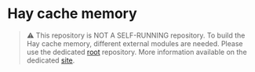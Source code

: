 # Hay cache memory

> :warning: This repository is NOT A SELF-RUNNING repository.
> To build the Hay cache memory, different external modules are needed. Please use the dedicated [root](https://github.com/herd-ware/root) repository. More information available on the dedicated [site](https://herd-ware.github.io/).